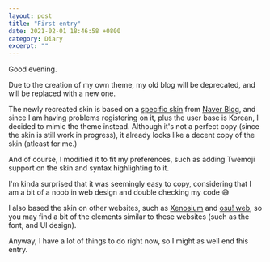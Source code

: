 ```yaml
---
layout: post
title: "First entry"
date: 2021-02-01 18:46:58 +0800
category: Diary
excerpt: ""
---
```


<p>Good evening.</p>

<p>Due to the creation of my own theme, my old blog will be deprecated, and will be replaced with a new one.</p>

<p>The newly recreated skin is based on a <a href="https://factory.blog.naver.com/skin/Detail.nhn?itemSeq=48402985&categoryNo=&tagNo=#cb">specific skin</a> from <a href="https://blog.naver.com">Naver Blog</a>, and since I am having problems registering on it, plus the user base is Korean, I decided to mimic the theme instead. Although it's not a perfect copy (since the skin is still work in progress), it already looks like a decent copy of the skin (atleast for me.)</p>

<p>And of course, I modified it to fit my preferences, such as adding Twemoji support on the skin and syntax highlighting to it.</p>

<p>I'm kinda surprised that it was seemingly easy to copy, considering that I am a bit of a noob in web design and double checking my code 😅</p>

<p>I also based the skin on other websites, such as <a href="https://xenosium.com">Xenosium</a> and <a href="https://osu.ppy.sh">osu! web</a>, so you may find a bit of the elements similar to these websites (such as the font, and UI design).</p>

<p>Anyway, I have a lot of things to do right now, so I might as well end this entry.</p>